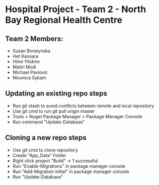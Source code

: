 # Hospital Project - Team 2 - North Bay Regional Health Centre

## Team 2 Members:
- Susan Boratynska
- Het Kansara
- Hilmi Yilidrim
- Maitri Modi
- Michael Pavlovic
- Mounica Sykam


## Updating an existing repo steps
- Run git stash to avoid conflicts between remote and local repository
- Use git cmd to run git pull origin master
- Tools > Nuget Package Manager > Package Manager Console
- Run command "Update-Database"

## Cloning a new repo steps
- Use git cmd to clone repository
- Create "App_Data" Folder
- Right click project "Build" -> 1 successful
- Run "Enable-Migrations" in package manager console
- Run "Add-Migration initial" in package manager console
- Run "Update-Database"
